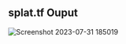 ## splat.tf Ouput 
![Screenshot 2023-07-31 185019](https://github.com/sahdevgrover/terraform-basic-to-advanced-resources/assets/132704247/3162b27a-a34a-4404-9612-843ae2eea3e9)
